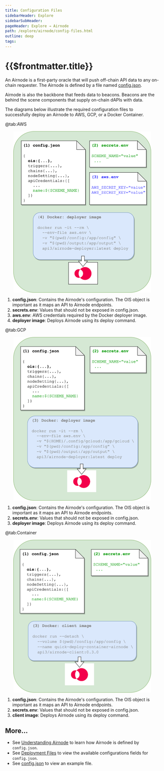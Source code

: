 ```yaml
---
title: Configuration Files
sidebarHeader: Explore
sidebarSubHeader:
pageHeader: Explore → Airnode
path: /explore/airnode/config-files.html
outline: deep
tags:
---
```


<PageHeader/>

# {{$frontmatter.title}}

An Airnode is a first-party oracle that will push off-chain API data to any
on-chain requester. The Airnode is defined by a file named
[config.json](/reference/airnode/latest/deployment-files/config-json.md).

Airnode is also the backbone that feeds data to beacons. Beacons are the behind
the scene components that supply on-chain dAPIs with data.

The diagrams below illustrate the required configuration files to successfully
deploy an Airnode to AWS, GCP, or a Docker Container.

<Tabs>

@tab:AWS

<img style="margin-top:15px;display: block;
  margin-left: auto;
  margin-right: auto;" src="../assets/images/api-provider-overview-aws.png" width="450">

1. **config.json**: Contains the Airnode's configuration. The OIS object is
   important as it maps an API to Airnode endpoints.
2. **secrets.env**: Values that should not be exposed in config.json.
3. **aws.env**: AWS credentials required by the Docker deployer image.
4. **deployer image**: Deploys Airnode using its deploy command.

@tab:GCP

<img style="margin-top:15px;display: block;
  margin-left: auto;
  margin-right: auto;" src="../assets/images/api-provider-overview-gcp.png" width="450">

1. **config.json**: Contains the Airnode's configuration. The OIS object is
   important as it maps an API to Airnode endpoints.
2. **secrets.env**: Values that should not be exposed in config.json.
3. **deployer image**: Deploys Airnode using its deploy command.

@tab:Container

<img style="margin-top:15px;display: block;
  margin-left: auto;
  margin-right: auto;" src="../assets/images/api-provider-overview-container.png" width="450">

1. **config.json**: Contains the Airnode's configuration. The OIS object is
   important as it maps an API to Airnode endpoints.
2. **secrets.env**: Values that should not be exposed in config.json.
3. **client image**: Deploys Airnode using its deploy command.

</Tabs>

## More...

- See [Understanding Airnode](/reference/airnode/latest/understand/) to learn
  how Airnode is defined by `config.json`.
- See
  [Deployment Files](/reference/airnode/latest/deployment-files/config-json.md)
  to view the available configurations fields for `config.json`.
- See
  [config.json](/reference/airnode/latest/deployment-files/examples/config-json.md)
  to view an example file.
